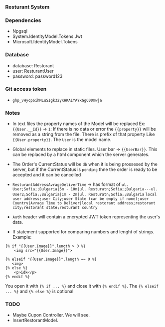 ﻿### Resturant System

### Dependencies
- Npgsql
- System.IdentityModel.Tokens.Jwt
- Microsoft.IdentityModel.Tokens

### Database
- database: Restorant
- user: ResturantUser
- password: password123

### Git access token
- `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`

### Notes
- In text files the property names of the Model will be replaced 
Ex: `{{User.__Id}}` -> `1`: If there is no data or error the `{{property}}` 
will be removed as a string from the file. There is prefix of that property Like `{{User.property}}`.
The `User` is the model name.

- Global elements to replace in static files. User bar -> `{{UserBar}}`. 
 This can be replaced by a html component which the server generates.

- The Order's CurrentStatus will be `db` when it is being prossesed by the server,
 but if the CurrentStatus is `pending` thne the order is ready to be accepted and it can be cancelled


- `ResturantAddressAvrageDeliverTime` -> has format of `ul. User;Sofia;;Bulgaria|5m - 10m|ul. Resturatn;Sofia;;Bulgaria---ul. User2;Sofia;;Bulgaria|1m - 2m|ul. Resturatn;Sofia;;Bulgaria`
  `local user address;user City;user State (can be empty if none);user Country|Avrage Time to Deliver|local restorant address;restorant city;restorant state;resturant country`

- `Auth` header will contain a encrypted JWT token representing the user's data.

- If statement supported for comparing numbers and lenght of strings. Example:
```
{% if "{{User.Image}}".length > 0 %}
    <img src="{{User.Image}}">

{% elseif "{{User.Image}}".length == 0 %}
   <img>
{% else %}
    <p>idk</p>
{% endif %}
```
You open it with `{% if ... %}` and close it with `{% endif %}`. The `{% elseif ... %}` and `{% else %}` is optional

### TODO
- Maybe Cupon Controller. We will see.
- InsertRestorantModel.